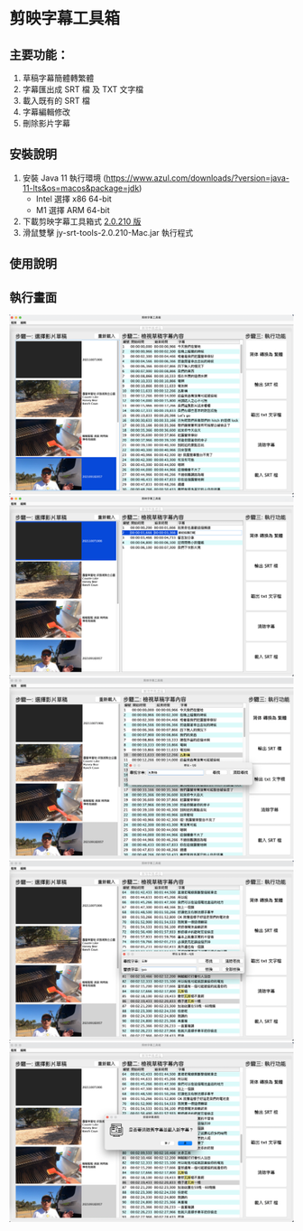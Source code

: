 # 剪映字幕工具箱

## 主要功能：

1. 草稿字幕簡體轉繁體
2. 字幕匯出成 SRT 檔 及 TXT 文字檔
3. 載入既有的 SRT 檔
4. 字幕編輯修改
5. 刪除影片字幕

## 安裝說明
1. 安裝 Java 11 執行環境 (https://www.azul.com/downloads/?version=java-11-lts&os=macos&package=jdk)
   * Intel 選擇 x86 64-bit
   * M1 選擇 ARM 64-bit
2. 下載剪映字幕工具箱式 [2.0.210 版](https://github.com/jackychu0830/jy-srt-tools/releases/download/2.0.210-Mac/jy-srt-tools-2.0.210-Mac.jar)
3. 滑鼠雙擊 jy-srt-tools-2.0.210-Mac.jar 執行程式

## 使用說明

## 執行畫面

![Mac 版畫面](https://github.com/jackychu0830/jy-srt-tools/raw/mac/screenshot-1.png)
![字幕編輯](https://github.com/jackychu0830/jy-srt-tools/raw/mac/screenshot-2.png)
![字幕尋找](https://github.com/jackychu0830/jy-srt-tools/raw/mac/screenshot-3.png)
![字幕替換](https://github.com/jackychu0830/jy-srt-tools/raw/mac/screenshot-4.png)
![載入字幕](https://github.com/jackychu0830/jy-srt-tools/raw/mac/screenshot-5.png)
